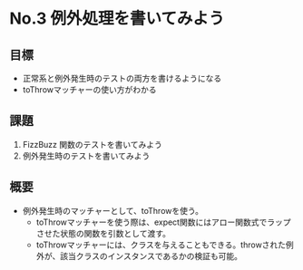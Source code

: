 # No.3 例外処理を書いてみよう

## 目標
- 正常系と例外発生時のテストの両方を書けるようになる
- toThrowマッチャーの使い方がわかる

## 課題
1. FizzBuzz 関数のテストを書いてみよう
2. 例外発生時のテストを書いてみよう

## 概要
- 例外発生時のマッチャーとして、toThrowを使う。
  - toThrowマッチャーを使う際は、expect関数にはアロー関数式でラップさせた状態の関数を引数として渡す。
  - toThrowマッチャーには、クラスを与えることもできる。throwされた例外が、該当クラスのインスタンスであるかの検証も可能。